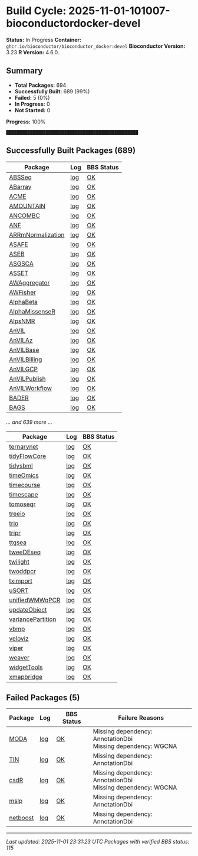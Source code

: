 # Build Cycle: 2025-11-01-101007-bioconductordocker-devel
**Status:** In Progress
**Container:** `ghcr.io/bioconductor/bioconductor_docker:devel`
**Bioconductor Version:** 3.23
**R Version:** 4.6.0.

## Summary
- **Total Packages:** 694
- **Successfully Built:** 689 (99%)
- **Failed:** 5 (0%)
- **In Progress:** 0
- **Not Started:** 0

**Progress:** 100%
```
██████████████████████████████████████████████████
```

## Successfully Built Packages (689)

| Package | Log | BBS Status |
|---------|-----|------------|
| [ABSSeq](https://bioconductor.org/packages/3.23/bioc/html/ABSSeq.html) | [log](logs/ABSSeq/build-success.log) | [OK](https://bioconductor.org/checkResults/3.23/bioc-LATEST/ABSSeq) |
| [ABarray](https://bioconductor.org/packages/3.23/bioc/html/ABarray.html) | [log](logs/ABarray/build-success.log) | [OK](https://bioconductor.org/checkResults/3.23/bioc-LATEST/ABarray) |
| [ACME](https://bioconductor.org/packages/3.23/bioc/html/ACME.html) | [log](logs/ACME/build-success.log) | [OK](https://bioconductor.org/checkResults/3.23/bioc-LATEST/ACME) |
| [AMOUNTAIN](https://bioconductor.org/packages/3.23/bioc/html/AMOUNTAIN.html) | [log](logs/AMOUNTAIN/build-success.log) | [OK](https://bioconductor.org/checkResults/3.23/bioc-LATEST/AMOUNTAIN) |
| [ANCOMBC](https://bioconductor.org/packages/3.23/bioc/html/ANCOMBC.html) | [log](logs/ANCOMBC/build-success.log) | [OK](https://bioconductor.org/checkResults/3.23/bioc-LATEST/ANCOMBC) |
| [ANF](https://bioconductor.org/packages/3.23/bioc/html/ANF.html) | [log](logs/ANF/build-success.log) | [OK](https://bioconductor.org/checkResults/3.23/bioc-LATEST/ANF) |
| [ARRmNormalization](https://bioconductor.org/packages/3.23/bioc/html/ARRmNormalization.html) | [log](logs/ARRmNormalization/build-success.log) | [OK](https://bioconductor.org/checkResults/3.23/bioc-LATEST/ARRmNormalization) |
| [ASAFE](https://bioconductor.org/packages/3.23/bioc/html/ASAFE.html) | [log](logs/ASAFE/build-success.log) | [OK](https://bioconductor.org/checkResults/3.23/bioc-LATEST/ASAFE) |
| [ASEB](https://bioconductor.org/packages/3.23/bioc/html/ASEB.html) | [log](logs/ASEB/build-success.log) | [OK](https://bioconductor.org/checkResults/3.23/bioc-LATEST/ASEB) |
| [ASGSCA](https://bioconductor.org/packages/3.23/bioc/html/ASGSCA.html) | [log](logs/ASGSCA/build-success.log) | [OK](https://bioconductor.org/checkResults/3.23/bioc-LATEST/ASGSCA) |
| [ASSET](https://bioconductor.org/packages/3.23/bioc/html/ASSET.html) | [log](logs/ASSET/build-success.log) | [OK](https://bioconductor.org/checkResults/3.23/bioc-LATEST/ASSET) |
| [AWAggregator](https://bioconductor.org/packages/3.23/bioc/html/AWAggregator.html) | [log](logs/AWAggregator/build-success.log) | [OK](https://bioconductor.org/checkResults/3.23/bioc-LATEST/AWAggregator) |
| [AWFisher](https://bioconductor.org/packages/3.23/bioc/html/AWFisher.html) | [log](logs/AWFisher/build-success.log) | [OK](https://bioconductor.org/checkResults/3.23/bioc-LATEST/AWFisher) |
| [AlphaBeta](https://bioconductor.org/packages/3.23/bioc/html/AlphaBeta.html) | [log](logs/AlphaBeta/build-success.log) | [OK](https://bioconductor.org/checkResults/3.23/bioc-LATEST/AlphaBeta) |
| [AlphaMissenseR](https://bioconductor.org/packages/3.23/bioc/html/AlphaMissenseR.html) | [log](logs/AlphaMissenseR/build-success.log) | [OK](https://bioconductor.org/checkResults/3.23/bioc-LATEST/AlphaMissenseR) |
| [AlpsNMR](https://bioconductor.org/packages/3.23/bioc/html/AlpsNMR.html) | [log](logs/AlpsNMR/build-success.log) | [OK](https://bioconductor.org/checkResults/3.23/bioc-LATEST/AlpsNMR) |
| [AnVIL](https://bioconductor.org/packages/3.23/bioc/html/AnVIL.html) | [log](logs/AnVIL/build-success.log) | [OK](https://bioconductor.org/checkResults/3.23/bioc-LATEST/AnVIL) |
| [AnVILAz](https://bioconductor.org/packages/3.23/bioc/html/AnVILAz.html) | [log](logs/AnVILAz/build-success.log) | [OK](https://bioconductor.org/checkResults/3.23/bioc-LATEST/AnVILAz) |
| [AnVILBase](https://bioconductor.org/packages/3.23/bioc/html/AnVILBase.html) | [log](logs/AnVILBase/build-success.log) | [OK](https://bioconductor.org/checkResults/3.23/bioc-LATEST/AnVILBase) |
| [AnVILBilling](https://bioconductor.org/packages/3.23/bioc/html/AnVILBilling.html) | [log](logs/AnVILBilling/build-success.log) | [OK](https://bioconductor.org/checkResults/3.23/bioc-LATEST/AnVILBilling) |
| [AnVILGCP](https://bioconductor.org/packages/3.23/bioc/html/AnVILGCP.html) | [log](logs/AnVILGCP/build-success.log) | [OK](https://bioconductor.org/checkResults/3.23/bioc-LATEST/AnVILGCP) |
| [AnVILPublish](https://bioconductor.org/packages/3.23/bioc/html/AnVILPublish.html) | [log](logs/AnVILPublish/build-success.log) | [OK](https://bioconductor.org/checkResults/3.23/bioc-LATEST/AnVILPublish) |
| [AnVILWorkflow](https://bioconductor.org/packages/3.23/bioc/html/AnVILWorkflow.html) | [log](logs/AnVILWorkflow/build-success.log) | [OK](https://bioconductor.org/checkResults/3.23/bioc-LATEST/AnVILWorkflow) |
| [BADER](https://bioconductor.org/packages/3.23/bioc/html/BADER.html) | [log](logs/BADER/build-success.log) | [OK](https://bioconductor.org/checkResults/3.23/bioc-LATEST/BADER) |
| [BAGS](https://bioconductor.org/packages/3.23/bioc/html/BAGS.html) | [log](logs/BAGS/build-success.log) | [OK](https://bioconductor.org/checkResults/3.23/bioc-LATEST/BAGS) |

*... and 639 more ...*

| Package | Log | BBS Status |
|---------|-----|------------|
| [ternarynet](https://bioconductor.org/packages/3.23/bioc/html/ternarynet.html) | [log](logs/ternarynet/build-success.log) | [OK](https://bioconductor.org/checkResults/3.23/bioc-LATEST/ternarynet) |
| [tidyFlowCore](https://bioconductor.org/packages/3.23/bioc/html/tidyFlowCore.html) | [log](logs/tidyFlowCore/build-success.log) | [OK](https://bioconductor.org/checkResults/3.23/bioc-LATEST/tidyFlowCore) |
| [tidysbml](https://bioconductor.org/packages/3.23/bioc/html/tidysbml.html) | [log](logs/tidysbml/build-success.log) | [OK](https://bioconductor.org/checkResults/3.23/bioc-LATEST/tidysbml) |
| [timeOmics](https://bioconductor.org/packages/3.23/bioc/html/timeOmics.html) | [log](logs/timeOmics/build-success.log) | [OK](https://bioconductor.org/checkResults/3.23/bioc-LATEST/timeOmics) |
| [timecourse](https://bioconductor.org/packages/3.23/bioc/html/timecourse.html) | [log](logs/timecourse/build-success.log) | [OK](https://bioconductor.org/checkResults/3.23/bioc-LATEST/timecourse) |
| [timescape](https://bioconductor.org/packages/3.23/bioc/html/timescape.html) | [log](logs/timescape/build-success.log) | [OK](https://bioconductor.org/checkResults/3.23/bioc-LATEST/timescape) |
| [tomoseqr](https://bioconductor.org/packages/3.23/bioc/html/tomoseqr.html) | [log](logs/tomoseqr/build-success.log) | [OK](https://bioconductor.org/checkResults/3.23/bioc-LATEST/tomoseqr) |
| [treeio](https://bioconductor.org/packages/3.23/bioc/html/treeio.html) | [log](logs/treeio/build-success.log) | [OK](https://bioconductor.org/checkResults/3.23/bioc-LATEST/treeio) |
| [trio](https://bioconductor.org/packages/3.23/bioc/html/trio.html) | [log](logs/trio/build-success.log) | [OK](https://bioconductor.org/checkResults/3.23/bioc-LATEST/trio) |
| [tripr](https://bioconductor.org/packages/3.23/bioc/html/tripr.html) | [log](logs/tripr/build-success.log) | [OK](https://bioconductor.org/checkResults/3.23/bioc-LATEST/tripr) |
| [ttgsea](https://bioconductor.org/packages/3.23/bioc/html/ttgsea.html) | [log](logs/ttgsea/build-success.log) | [OK](https://bioconductor.org/checkResults/3.23/bioc-LATEST/ttgsea) |
| [tweeDEseq](https://bioconductor.org/packages/3.23/bioc/html/tweeDEseq.html) | [log](logs/tweeDEseq/build-success.log) | [OK](https://bioconductor.org/checkResults/3.23/bioc-LATEST/tweeDEseq) |
| [twilight](https://bioconductor.org/packages/3.23/bioc/html/twilight.html) | [log](logs/twilight/build-success.log) | [OK](https://bioconductor.org/checkResults/3.23/bioc-LATEST/twilight) |
| [twoddpcr](https://bioconductor.org/packages/3.23/bioc/html/twoddpcr.html) | [log](logs/twoddpcr/build-success.log) | [OK](https://bioconductor.org/checkResults/3.23/bioc-LATEST/twoddpcr) |
| [tximport](https://bioconductor.org/packages/3.23/bioc/html/tximport.html) | [log](logs/tximport/build-success.log) | [OK](https://bioconductor.org/checkResults/3.23/bioc-LATEST/tximport) |
| [uSORT](https://bioconductor.org/packages/3.23/bioc/html/uSORT.html) | [log](logs/uSORT/build-success.log) | [OK](https://bioconductor.org/checkResults/3.23/bioc-LATEST/uSORT) |
| [unifiedWMWqPCR](https://bioconductor.org/packages/3.23/bioc/html/unifiedWMWqPCR.html) | [log](logs/unifiedWMWqPCR/build-success.log) | [OK](https://bioconductor.org/checkResults/3.23/bioc-LATEST/unifiedWMWqPCR) |
| [updateObject](https://bioconductor.org/packages/3.23/bioc/html/updateObject.html) | [log](logs/updateObject/build-success.log) | [OK](https://bioconductor.org/checkResults/3.23/bioc-LATEST/updateObject) |
| [variancePartition](https://bioconductor.org/packages/3.23/bioc/html/variancePartition.html) | [log](logs/variancePartition/build-success.log) | [OK](https://bioconductor.org/checkResults/3.23/bioc-LATEST/variancePartition) |
| [vbmp](https://bioconductor.org/packages/3.23/bioc/html/vbmp.html) | [log](logs/vbmp/build-success.log) | [OK](https://bioconductor.org/checkResults/3.23/bioc-LATEST/vbmp) |
| [veloviz](https://bioconductor.org/packages/3.23/bioc/html/veloviz.html) | [log](logs/veloviz/build-success.log) | [OK](https://bioconductor.org/checkResults/3.23/bioc-LATEST/veloviz) |
| [viper](https://bioconductor.org/packages/3.23/bioc/html/viper.html) | [log](logs/viper/build-success.log) | [OK](https://bioconductor.org/checkResults/3.23/bioc-LATEST/viper) |
| [weaver](https://bioconductor.org/packages/3.23/bioc/html/weaver.html) | [log](logs/weaver/build-success.log) | [OK](https://bioconductor.org/checkResults/3.23/bioc-LATEST/weaver) |
| [widgetTools](https://bioconductor.org/packages/3.23/bioc/html/widgetTools.html) | [log](logs/widgetTools/build-success.log) | [OK](https://bioconductor.org/checkResults/3.23/bioc-LATEST/widgetTools) |
| [xmapbridge](https://bioconductor.org/packages/3.23/bioc/html/xmapbridge.html) | [log](logs/xmapbridge/build-success.log) | [OK](https://bioconductor.org/checkResults/3.23/bioc-LATEST/xmapbridge) |

## Failed Packages (5)

| Package | Log | BBS Status | Failure Reasons |
|---------|-----|------------|------------------|
| [MODA](https://bioconductor.org/packages/3.23/bioc/html/MODA.html) | [log](logs/MODA/build-fail.log) | [OK](https://bioconductor.org/checkResults/3.23/bioc-LATEST/MODA) | Missing dependency: AnnotationDbi<br>Missing dependency: WGCNA |
| [TIN](https://bioconductor.org/packages/3.23/bioc/html/TIN.html) | [log](logs/TIN/build-fail.log) | [OK](https://bioconductor.org/checkResults/3.23/bioc-LATEST/TIN) | Missing dependency: AnnotationDbi |
| [csdR](https://bioconductor.org/packages/3.23/bioc/html/csdR.html) | [log](logs/csdR/build-fail.log) | [OK](https://bioconductor.org/checkResults/3.23/bioc-LATEST/csdR) | Missing dependency: AnnotationDbi<br>Missing dependency: WGCNA |
| [mslp](https://bioconductor.org/packages/3.23/bioc/html/mslp.html) | [log](logs/mslp/build-fail.log) | [OK](https://bioconductor.org/checkResults/3.23/bioc-LATEST/mslp) | Missing dependency: AnnotationDbi |
| [netboost](https://bioconductor.org/packages/3.23/bioc/html/netboost.html) | [log](logs/netboost/build-fail.log) | [OK](https://bioconductor.org/checkResults/3.23/bioc-LATEST/netboost) | Missing dependency: AnnotationDbi |

---
*Last updated: 2025-11-01 23:31:23 UTC*
*Packages with verified BBS status: 115*
